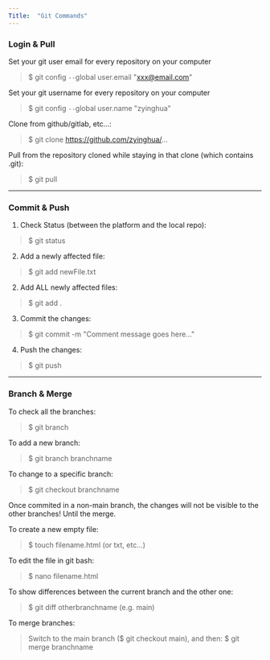 ```yaml
---
Title:  "Git Commands"
---
```


### Login & Pull

Set your git user email for every repository on your computer
> $ git config `--`global user.email "xxx@email.com"

Set your git username for every repository on your computer
> $ git config `--`global user.name "zyinghua" 

Clone from github/gitlab, etc...:
> $ git clone https://github.com/zyinghua/...

Pull from the repository cloned while staying in that clone (which contains .git):
> $ git pull

---

### Commit & Push

1. Check Status (between the platform and the local repo):
> $ git status

2. Add a newly affected file:
> $ git add newFile.txt

2. Add ALL newly affected files:
> $ git add .

3. Commit the changes:
> $ git commit -m "Comment message goes here..."

4. Push the changes:
> $ git push

---

### Branch & Merge

To check all the branches:
> $ git branch

To add a new branch:
> $ git branch branchname

To change to a specific branch:
> $ git checkout branchname

Once commited in a non-main branch, the changes will not be visible to the other branches! Until the merge.

To create a new empty file:
> $ touch filename.html (or txt, etc...)

To edit the file in git bash:
> $ nano filename.html

To show differences between the current branch and the other one:
> $ git diff otherbranchname (e.g. main)

To merge branches:
> Switch to the main branch ($ git checkout main), and then:
> $ git merge branchname